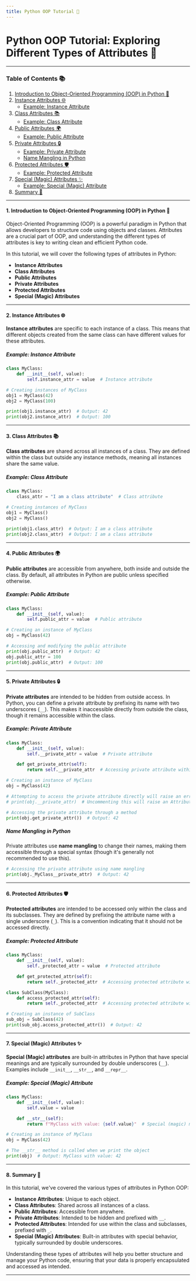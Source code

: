 ```yaml
---
title: Python OOP Tutorial 🚀
---
```


# Python OOP Tutorial: Exploring Different Types of Attributes 🚀

---

### Table of Contents 📚

1. [Introduction to Object-Oriented Programming (OOP) in Python 🐍](#1-introduction-to-object-oriented-programming-oop-in-python)
2. [Instance Attributes 🌐](#2-instance-attributes)
   - [Example: Instance Attribute](#example-instance-attribute)
3. [Class Attributes 📚](#3-class-attributes)
   - [Example: Class Attribute](#example-class-attribute)
4. [Public Attributes 🌍](#4-public-attributes)
   - [Example: Public Attribute](#example-public-attribute)
5. [Private Attributes 🔒](#5-private-attributes)
   - [Example: Private Attribute](#example-private-attribute)
   - [Name Mangling in Python](#name-mangling-in-python)
6. [Protected Attributes 🛡️](#6-protected-attributes)
   - [Example: Protected Attribute](#example-protected-attribute)
7. [Special (Magic) Attributes ✨](#7-special-magic-attributes)
   - [Example: Special (Magic) Attribute](#example-special-magic-attribute)
8. [Summary 📝](#8-summary)

---

#### 1. Introduction to Object-Oriented Programming (OOP) in Python 🐍

Object-Oriented Programming (OOP) is a powerful paradigm in Python that allows developers to structure code using objects and classes. Attributes are a crucial part of OOP, and understanding the different types of attributes is key to writing clean and efficient Python code.

In this tutorial, we will cover the following types of attributes in Python:

- **Instance Attributes**
- **Class Attributes**
- **Public Attributes**
- **Private Attributes**
- **Protected Attributes**
- **Special (Magic) Attributes**

---

#### 2. Instance Attributes 🌐

**Instance attributes** are specific to each instance of a class. This means that different objects created from the same class can have different values for these attributes.

##### Example: Instance Attribute

```python
class MyClass:
    def __init__(self, value):
        self.instance_attr = value  # Instance attribute

# Creating instances of MyClass
obj1 = MyClass(42)
obj2 = MyClass(100)

print(obj1.instance_attr)  # Output: 42
print(obj2.instance_attr)  # Output: 100
```

---

#### 3. Class Attributes 📚

**Class attributes** are shared across all instances of a class. They are defined within the class but outside any instance methods, meaning all instances share the same value.

##### Example: Class Attribute

```python
class MyClass:
    class_attr = "I am a class attribute"  # Class attribute

# Creating instances of MyClass
obj1 = MyClass()
obj2 = MyClass()

print(obj1.class_attr)  # Output: I am a class attribute
print(obj2.class_attr)  # Output: I am a class attribute
```

---

#### 4. Public Attributes 🌍

**Public attributes** are accessible from anywhere, both inside and outside the class. By default, all attributes in Python are public unless specified otherwise.

##### Example: Public Attribute

```python
class MyClass:
    def __init__(self, value):
        self.public_attr = value  # Public attribute

# Creating an instance of MyClass
obj = MyClass(42)

# Accessing and modifying the public attribute
print(obj.public_attr)  # Output: 42
obj.public_attr = 100
print(obj.public_attr)  # Output: 100
```

---

#### 5. Private Attributes 🔒

**Private attributes** are intended to be hidden from outside access. In Python, you can define a private attribute by prefixing its name with two underscores (`__`). This makes it inaccessible directly from outside the class, though it remains accessible within the class.

##### Example: Private Attribute

```python
class MyClass:
    def __init__(self, value):
        self.__private_attr = value  # Private attribute

    def get_private_attr(self):
        return self.__private_attr  # Accessing private attribute within the class

# Creating an instance of MyClass
obj = MyClass(42)

# Attempting to access the private attribute directly will raise an error
# print(obj.__private_attr)  # Uncommenting this will raise an AttributeError

# Accessing the private attribute through a method
print(obj.get_private_attr())  # Output: 42
```

##### Name Mangling in Python

Private attributes use **name mangling** to change their names, making them accessible through a special syntax (though it's generally not recommended to use this).

```python
# Accessing the private attribute using name mangling
print(obj._MyClass__private_attr)  # Output: 42
```

---

#### 6. Protected Attributes 🛡️

**Protected attributes** are intended to be accessed only within the class and its subclasses. They are defined by prefixing the attribute name with a single underscore (`_`). This is a convention indicating that it should not be accessed directly.

##### Example: Protected Attribute

```python
class MyClass:
    def __init__(self, value):
        self._protected_attr = value  # Protected attribute

    def get_protected_attr(self):
        return self._protected_attr  # Accessing protected attribute within the class

class SubClass(MyClass):
    def access_protected_attr(self):
        return self._protected_attr  # Accessing protected attribute within a subclass

# Creating an instance of SubClass
sub_obj = SubClass(42)
print(sub_obj.access_protected_attr())  # Output: 42
```

---

#### 7. Special (Magic) Attributes ✨

**Special (Magic) attributes** are built-in attributes in Python that have special meanings and are typically surrounded by double underscores (`__`). Examples include `__init__`, `__str__`, and `__repr__`.

##### Example: Special (Magic) Attribute

```python
class MyClass:
    def __init__(self, value):
        self.value = value

    def __str__(self):
        return f"MyClass with value: {self.value}"  # Special (magic) method

# Creating an instance of MyClass
obj = MyClass(42)

# The __str__ method is called when we print the object
print(obj)  # Output: MyClass with value: 42
```

---

#### 8. Summary 📝

In this tutorial, we've covered the various types of attributes in Python OOP:

- **Instance Attributes**: Unique to each object.
- **Class Attributes**: Shared across all instances of a class.
- **Public Attributes**: Accessible from anywhere.
- **Private Attributes**: Intended to be hidden and prefixed with `__`.
- **Protected Attributes**: Intended for use within the class and subclasses, prefixed with `_`.
- **Special (Magic) Attributes**: Built-in attributes with special behavior, typically surrounded by double underscores.

Understanding these types of attributes will help you better structure and manage your Python code, ensuring that your data is properly encapsulated and accessed as intended.

---
